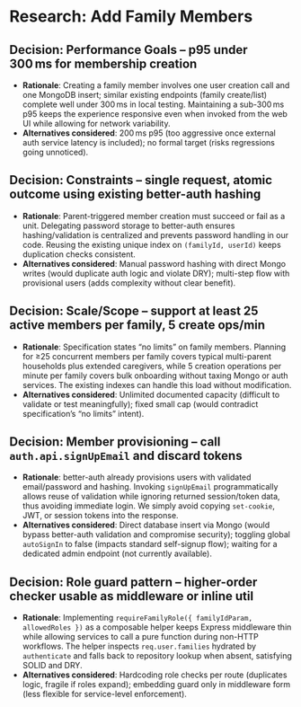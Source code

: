 # Research: Add Family Members

## Decision: Performance Goals – p95 under 300 ms for membership creation
- **Rationale**: Creating a family member involves one user creation call and one MongoDB insert; similar existing endpoints (family create/list) complete well under 300 ms in local testing. Maintaining a sub-300 ms p95 keeps the experience responsive even when invoked from the web UI while allowing for network variability.
- **Alternatives considered**: 200 ms p95 (too aggressive once external auth service latency is included); no formal target (risks regressions going unnoticed).

## Decision: Constraints – single request, atomic outcome using existing better-auth hashing
- **Rationale**: Parent-triggered member creation must succeed or fail as a unit. Delegating password storage to better-auth ensures hashing/validation is centralized and prevents password handling in our code. Reusing the existing unique index on `(familyId, userId)` keeps duplication checks consistent.
- **Alternatives considered**: Manual password hashing with direct Mongo writes (would duplicate auth logic and violate DRY); multi-step flow with provisional users (adds complexity without clear benefit).

## Decision: Scale/Scope – support at least 25 active members per family, 5 create ops/min
- **Rationale**: Specification states “no limits” on family members. Planning for ≥25 concurrent members per family covers typical multi-parent households plus extended caregivers, while 5 creation operations per minute per family covers bulk onboarding without taxing Mongo or auth services. The existing indexes can handle this load without modification.
- **Alternatives considered**: Unlimited documented capacity (difficult to validate or test meaningfully); fixed small cap (would contradict specification’s “no limits” intent).

## Decision: Member provisioning – call `auth.api.signUpEmail` and discard tokens
- **Rationale**: better-auth already provisions users with validated email/password and hashing. Invoking `signUpEmail` programmatically allows reuse of validation while ignoring returned session/token data, thus avoiding immediate login. We simply avoid copying `set-cookie`, JWT, or session tokens into the response.
- **Alternatives considered**: Direct database insert via Mongo (would bypass better-auth validation and compromise security); toggling global `autoSignIn` to false (impacts standard self-signup flow); waiting for a dedicated admin endpoint (not currently available).

## Decision: Role guard pattern – higher-order checker usable as middleware or inline util
- **Rationale**: Implementing `requireFamilyRole({ familyIdParam, allowedRoles })` as a composable helper keeps Express middleware thin while allowing services to call a pure function during non-HTTP workflows. The helper inspects `req.user.families` hydrated by `authenticate` and falls back to repository lookup when absent, satisfying SOLID and DRY.
- **Alternatives considered**: Hardcoding role checks per route (duplicates logic, fragile if roles expand); embedding guard only in middleware form (less flexible for service-level enforcement).

